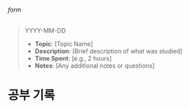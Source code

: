 ###### form
> YYYY-MM-DD
> - **Topic**: [Topic Name]
> - **Description**: [Brief description of what was studied]
> - **Time Spent**: [e.g., 2 hours]
> - **Notes**: [Any additional notes or questions]

# 공부 기록